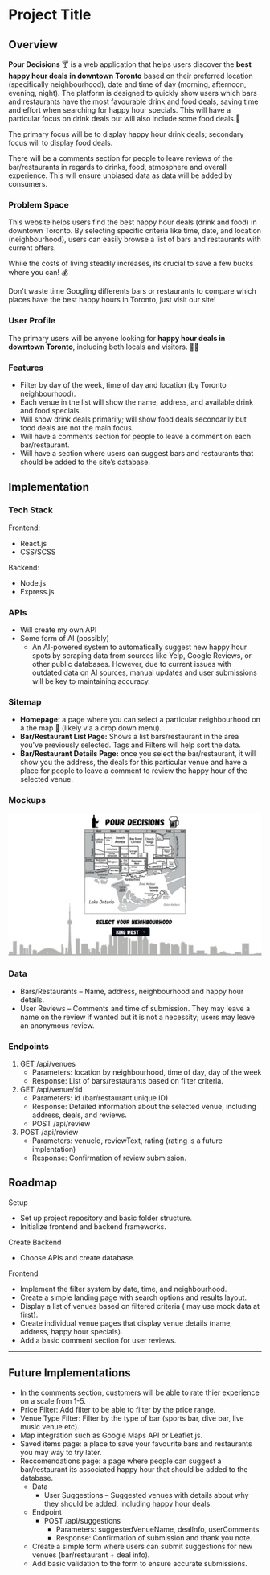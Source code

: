# Project Title

## Overview

**Pour Decisions** 🍸 is a web application that helps users discover the **best happy hour deals in downtown Toronto** based on their preferred location (specifically neighbourhood), date and time of day (morning, afternoon, evening, night). The platform is designed to quickly show users which bars and restaurants have the most favourable drink and food deals, saving time and effort when searching for happy hour specials. This will have a particular focus on drink deals but will also include some food deals.🍻

The primary focus will be to display happy hour drink deals; secondary focus will to display food deals.

There will be a comments section for people to leave reviews of the bar/restaurants in regards to drinks, food, atmosphere and overall experience. This will ensure unbiased data as data will be added by consumers.

### Problem Space

This website helps users find the best happy hour deals (drink and food) in downtown Toronto. By selecting specific criteria like time, date, and location (neighbourhood), users can easily browse a list of bars and restaurants with current offers.

While the costs of living steadily increases, its crucial to save a few bucks where you can! 💰

Don't waste time Googling differents bars or restaurants to compare which places have the best happy hours in Toronto, just visit our site!

### User Profile

The primary users will be anyone looking for **happy hour deals in downtown Toronto**, including both locals and visitors. 🥂🍾

### Features

- Filter by day of the week, time of day and location (by Toronto neighbourhood).
- Each venue in the list will show the name, address, and available drink and food specials.
- Will show drink deals primarily; will show food deals secondarily but food deals are not the main focus.
- Will have a comments section for people to leave a comment on each bar/restaurant.
- Will have a section where users can suggest bars and restaurants that should be added to the site’s database.

## Implementation

### Tech Stack

Frontend:
- React.js
- CSS/SCSS

Backend:
- Node.js
- Express.js

### APIs

- Will create my own API
- Some form of AI (possibly)
    - An AI-powered system to automatically suggest new happy hour spots by scraping data from sources like Yelp, Google Reviews, or other public databases. However, due to current issues with outdated data on AI sources, manual updates and user submissions will be key to maintaining accuracy.

### Sitemap

- **Homepage:** a page where you can select a particular neighbourhood on a the map 📍 (likely via a drop down menu).
- **Bar/Restaurant List Page:** Shows a list bars/restaurant in the area you've previously selected. Tags and Filters will help sort the data.
- **Bar/Restaurant Details Page:** once you select the bar/restaurant, it will show you the address, the deals for this particular venue and have a place for people to leave a comment to review the happy hour of the selected venue.

### Mockups

![Sitemap](./src/assets/images/homepage-pd.svg)

### Data

- Bars/Restaurants – Name, address, neighbourhood and happy hour details.
- User Reviews – Comments and time of submission. They may leave a name on the review if wanted but it is not a necessity; users may leave an anonymous review.

### Endpoints

1. GET /api/venues
    - Parameters: location by neighbourhood, time of day, day of the week
    - Response: List of bars/restaurants based on filter criteria.
2. GET /api/venue/:id
    - Parameters: id (bar/restaurant unique ID)
    - Response: Detailed information about the selected venue, including address, deals, and reviews.
    - POST /api/review
3. POST /api/review
    - Parameters: venueId, reviewText, rating (rating is a future implentation)
    - Response: Confirmation of review submission.

## Roadmap

Setup
- Set up project repository and basic folder structure.
- Initialize frontend and backend frameworks.

Create Backend
- Choose APIs and create database.

Frontend
- Implement the filter system by date, time, and neighbourhood.
- Create a simple landing page with search options and results layout.
- Display a list of venues based on filtered criteria ( may use mock data at first).
- Create individual venue pages that display venue details (name, address, happy hour specials).
- Add a basic comment section for user reviews.

---

## Future Implementations

- In the comments section, customers will be able to rate thier experience on a scale from 1-5.
- Price Filter: Add filter to be able to filter by the price range.
- Venue Type Filter: Filter by the type of bar (sports bar, dive bar, live music venue etc).
- Map integration such as Google Maps API or Leaflet.js.
- Saved items page: a place to save your favourite bars and restaurants you may way to try later.
- Reccomendations page: a page where people can suggest a bar/restaurant its associated happy hour that should be added to the database.
    - Data
        - User Suggestions – Suggested venues with details about why they should be added, including happy hour deals.
    - Endpoint
        - POST /api/suggestions
            - Parameters: suggestedVenueName, dealInfo, userComments
            - Response: Confirmation of submission and thank you note.
    - Create a simple form where users can submit suggestions for new venues (bar/restaurant + deal info).
    - Add basic validation to the form to ensure accurate submissions.

